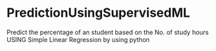 # PredictionUsingSupervisedML
Predict the percentage of an student based on the No. of study hours USING Simple Linear Regression by using python

